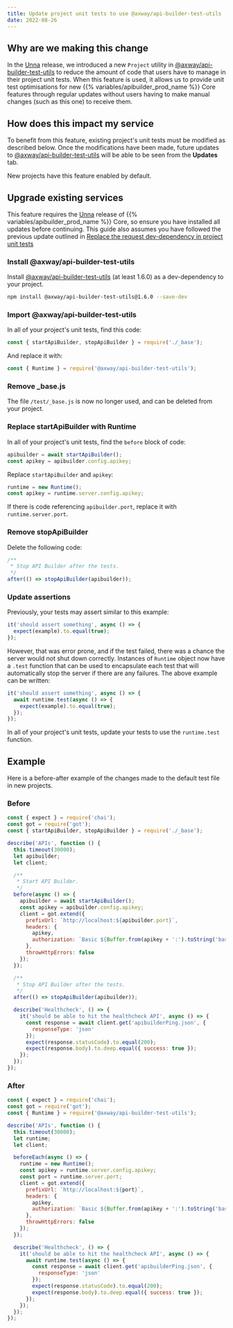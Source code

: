 ```yaml
---
title: Update project unit tests to use @axway/api-builder-test-utils
date: 2022-08-26
---
```


## Why are we making this change

In the [Unna](/docs/release_notes/unna/) release, we introduced a new `Project` utility in [@axway/api-builder-test-utils](https://www.npmjs.com/package/@axway/api-builder-test-utils) to reduce the amount of code that users have to manage in their project unit tests. When this feature is used, it allows us to provide unit test optimisations for new {{% variables/apibuilder_prod_name %}} Core features through regular updates without users having to make manual changes (such as this one) to receive them.

## How does this impact my service

To benefit from this feature, existing project's unit tests must be modified as described below. Once the modifications have been made, future updates to [@axway/api-builder-test-utils](https://www.npmjs.com/package/@axway/api-builder-test-utils) will be able to be seen from the **Updates** tab.

New projects have this feature enabled by default.

## Upgrade existing services

This feature requires the [Unna](/docs/release_notes/unna/) release of {{% variables/apibuilder_prod_name %}} Core, so ensure you have installed all updates before continuing. This guide also assumes you have followed the previous update outlined in [Replace the request dev-dependency in project unit tests](/docs/updates/2021_12_17_update_to_remove_request_module)

### Install @axway/api-builder-test-utils

Install [@axway/api-builder-test-utils](https://www.npmjs.com/package/@axway/api-builder-test-utils) (at least 1.6.0) as a dev-dependency to your project.

```bash
npm install @axway/api-builder-test-utils@1.6.0 --save-dev
```

### Import @axway/api-builder-test-utils

In all of your project's unit tests, find this code:

```javascript
const { startApiBuilder, stopApiBuilder } = require('./_base');
```

And replace it with:

```javascript
const { Runtime } = require('@axway/api-builder-test-utils');
```

### Remove _base.js

The file `/test/_base.js` is now no longer used, and can be deleted from your project.

### Replace startApiBuilder with Runtime

In all of your project's unit tests, find the `before` block of code:

```javascript
apibuilder = await startApiBuilder();
const apikey = apibuilder.config.apikey;
```

Replace `startApiBuilder` and `apikey`:

```javascript
runtime = new Runtime();
const apikey = runtime.server.config.apikey;
```

If there is code referencing `apibuilder.port`, replace it with `runtime.server.port`.

### Remove stopApiBuilder

Delete the following code:

```javascript
/**
 * Stop API Builder after the tests.
 */
after(() => stopApiBuilder(apibuilder));
```

### Update assertions

Previously, your tests may assert similar to this example:

```javascript
it('should assert something', async () => {
  expect(example).to.equal(true);
});
```

However, that was error prone, and if the test failed, there was a chance the server would not shut down correctly. Instances of `Runtime` object now have a `.test` function that can be used to encapsulate each test that will automatically stop the server if there are any failures. The above example can be written:

```javascript
it('should assert something', async () => {
  await runtime.test(async () => {
    expect(example).to.equal(true);
  });
});
```

In all of your project's unit tests, update your tests to use the `runtime.test` function.

## Example

Here is a before-after example of the changes made to the default test file in new projects.

### Before

```javascript
const { expect } = require('chai');
const got = require('got');
const { startApiBuilder, stopApiBuilder } = require('./_base');

describe('APIs', function () {
  this.timeout(30000);
  let apibuilder;
  let client;

  /**
   * Start API Builder.
   */
  before(async () => {
    apibuilder = await startApiBuilder();
    const apikey = apibuilder.config.apikey;
    client = got.extend({
      prefixUrl: `http://localhost:${apibuilder.port}`,
      headers: {
        apikey,
        authorization: `Basic ${Buffer.from(apikey + ':').toString('base64')}`
      },
      throwHttpErrors: false
    });
  });

  /**
   * Stop API Builder after the tests.
   */
  after(() => stopApiBuilder(apibuilder));

  describe('Healthcheck', () => {
    it('should be able to hit the healthcheck API', async () => {
      const response = await client.get('apibuilderPing.json', {
        responseType: 'json'
      });
      expect(response.statusCode).to.equal(200);
      expect(response.body).to.deep.equal({ success: true });
    });
  });
});
```

### After

```javascript
const { expect } = require('chai');
const got = require('got');
const { Runtime } = require('@axway/api-builder-test-utils');

describe('APIs', function () {
  this.timeout(30000);
  let runtime;
  let client;

  beforeEach(async () => {
    runtime = new Runtime();
    const apikey = runtime.server.config.apikey;
    const port = runtime.server.port;
    client = got.extend({
      prefixUrl: `http://localhost:${port}`,
      headers: {
        apikey,
        authorization: `Basic ${Buffer.from(apikey + ':').toString('base64')}`
      },
      throwHttpErrors: false
    });
  });

  describe('Healthcheck', () => {
    it('should be able to hit the healthcheck API', async () => {
      await runtime.test(async () => {
        const response = await client.get('apibuilderPing.json', {
          responseType: 'json'
        });
        expect(response.statusCode).to.equal(200);
        expect(response.body).to.deep.equal({ success: true });
      });
    });
  });
});
```
